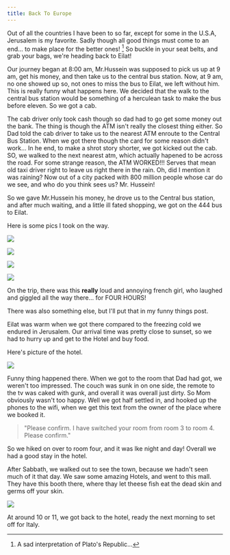 ```yaml
---
title: Back To Europe
---
```


[^1]: A sad interpretation of Plato's Republic...

Out of all the countries I have been to so far, except for some in the U.S.A, Jerusalem is my favorite. Sadly though all good things must come to an end... to make place  for the better ones! [^1] So buckle in your seat belts, and grab your bags, we're heading back to Eilat! 

Our journey began at 8:00 am, Mr.Hussein was supposed to pick us up at 9 am, get his money, and then take us to the central bus station. Now, at 9 am, no one showed up so, not ones to miss the bus to Eilat, we left without him. This is really funny what happens here. We decided that the walk to the central bus station would be something of a herculean task to make the bus before eleven. So we got a cab. 

The cab driver only took cash though so dad had to go get some money out the bank. The thing is though the ATM isn't really the closest thing either. So Dad told the cab driver to take us to the nearest ATM enroute to the Central Bus Station.  When we got there though the card for some reason didn't work... In he end, to make a shrot story shorter, we got kicked out the cab. SO, we walked to the next nearest atm, which actually hapened to be across the road. For some strange reason, the ATM WORKED!!! Serves that mean old taxi driver right to leave us right there in the rain. Oh, did I mention it was raining? Now out of a city packed with 800 million people whose car do we see, and who do you think sees us? Mr. Hussein!

So we gave Mr.Hussein his money, he drove us to the Central bus station, and after much waiting, and a little ill fated shopping, we got on the 444 bus to Eilat.

Here is some pics I took on the way.

![](/post/travel/elattrip1.JPG)

![](/post/travel/elattrip2.JPG)

![](/post/travel/elattrip3.JPG)

![](/post/travel/elattrip4.JPG)

On the trip, there was this **really** loud and annoying french girl, who laughed and giggled all the way there... for FOUR HOURS!

There was also something else, but I'll put that in my funny things post.

Eilat was warm when we got there compared to the freezing cold we endured in Jerusalem. Our arrival time was pretty close to sunset, so we had to hurry up and get to the Hotel and buy food. 

Here's picture of the hotel.

![](/post/travel/puravida.JPG)

Funny thing happened there. When we got to the room that Dad had got, we weren't too impressed. The couch was sunk in on one side, the remote to the tv was caked with gunk, and overall it was overall just dirty. So Mom obviously wasn't too happy. Well we got half settled in, and hooked up the phones to the wifi, when we get this text from the owner of the place where we booked it. 

> "Please confirm. I have switched your room from  room 3 to room 4. Please confirm."

So we hiked on over to room four, and it was lke night and day! Overall we had a good stay in the hotel.

After Sabbath, we walked out to see the town, because we hadn't seen much of it that day. We saw some amazing Hotels, and went to this mall. They have this booth there, where thay let theese fish eat the dead skin and germs off your skin.

![](/post/travel/skinfish.jpg)

At around 10 or 11, we got back to the hotel, ready the next morning to set off for Italy.
